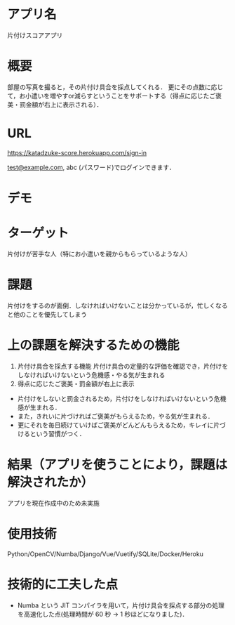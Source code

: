 # アプリ名
 
片付けスコアアプリ

# 概要

部屋の写真を撮ると，その片付け具合を採点してくれる．
更にその点数に応じて，お小遣いを増やすor減らすということをサポートする（得点に応じたご褒美・罰金額が右上に表示される）．

# URL 

https://katadzuke-score.herokuapp.com/sign-in

test@example.com, abc (パスワード)でログインできます．

# デモ



# ターゲット

片付けが苦手な人（特にお小遣いを親からもらっているような人）

# 課題

片付けをするのが面倒．しなければいけないことは分かっているが，忙しくなると他のことを優先してしまう

# 上の課題を解決するための機能

1. 片付け具合を採点する機能
片付け具合の定量的な評価を確認でき，片付けをしなければいけないという危機感・やる気が生まれる
2. 得点に応じたご褒美・罰金額が右上に表示
- 片付けをしないと罰金されるため，片付けをしなければいけないという危機感が生まれる．
- また，きれいに片づければご褒美がもらえるため，やる気が生まれる．
- 更にそれを毎日続けていけばご褒美がどんどんもらえるため，キレイに片づけるという習慣がつく．

# 結果（アプリを使うことにより，課題は解決されたか）

アプリを現在作成中のため未実施

# 使用技術

Python/OpenCV/Numba/Django/Vue/Vuetify/SQLite/Docker/Heroku


# 技術的に工夫した点


- Numba という JIT コンパイラを用いて，片付け具合を採点する部分の処理を高速化した点(処理時間が 60 秒 → 1 秒ほどになりました)．